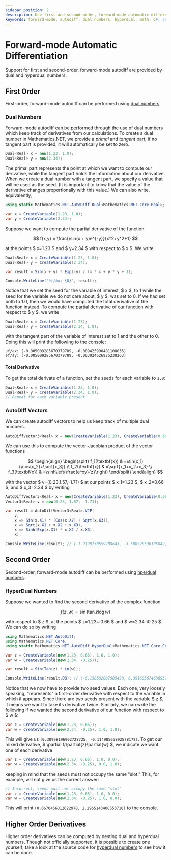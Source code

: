 ```yaml
---
sidebar_position: 2
description: Use first and second-order, forward-mode automatic differentiation (autodiff) using gradients and Hessian tapes.
keywords: forward-mode, autodiff, dual numbers, hyperdual, math, C#, csharp, .NET
---
```


# Forward-mode Automatic Differentiation

Support for first and second-order, forward-mode autodiff are provided by dual and hyperdual numbers.

## First Order

First-order, forward-mode autodiff can be performed using [dual numbers](https://github.com/HamletTanyavong/Mathematics.NET/blob/main/src/Mathematics.NET/AutoDiff/Dual.cs).

### Dual Numbers

Forward-mode autodiff can be performed through the use of dual numbers which keep track of derivatives from our calculations. To create a dual number in Mathematics.NET, we provide a *primal* and *tangent* part; if no tangent part is provided, it will automatically be set to zero.

```csharp
Dual<Real> x = new(1.23, 1.0);
Dual<Real> y = new(2.34);
```

The primal part represents the point at which we want to compute our derivative, while the tangent part holds the information about our derivative. When we create a dual number with a tangent part, we specify a value that will be used as the seed. (It is important to know that the value of the derivative changes proportionally with this value.) We can also write, equivalently,

```csharp
using static Mathematics.NET.AutoDiff.Dual<Mathematics.NET.Core.Real>;

var x = CreateVariable(1.23, 1.0);
var y = CreateVariable(2.34);
```

Suppose we want to compute the partial derivative of the function

$$
    f(x,y) = \frac{\sin(x + y)e^{-y}}{x^2+y^2+1}
$$

at the points $ x=1.23 $ and $ y=2.34 $ with respect to $ x $. We write

```csharp
Dual<Real> x = CreateVariable(1.23, 1.0);
Dual<Real> y = CreateVariable(2.34);

var result = Sin(x + y) * Exp(-y) / (x * x + y * y + 1);

Console.WriteLine("∂f/∂x: {0}", result);
```

Notice that we set the seed for the variable of interest, $ x $, to 1 while the seed for the variable we do not care about, $ y $, was set to 0. If we had set both to 1.0, then we would have computed the total derivative of the function instead. To compute the partial derivative of our function with respect to $ y $, we write

```csharp
Dual<Real> x = CreateVariable(1.23);
Dual<Real> y = CreateVariable(2.34, 1.0);
```

with the tangent part of the variable of interest set to 1 and the other to 0. Doing this will print the following to the console:

```
∂f/∂x: (-0.005009285670379789, -0.009425990481108835)
∂f/∂y: (-0.005009285670379789, -0.003024626925238263)
```

#### Total Derivative

To get the total derivate of a function, set the seeds for each variable to `1.0`:

```csharp
Dual<Real> x = CreateVariable(1.23, 1.0);
Dual<Real> y = CreateVariable(2.34, 1.0);
// Repeat for each variable present
```

### AutoDiff Vectors

We can create autodiff vectors to help us keep track of multiple dual numbers.

```csharp
AutoDiffVector3<Real> x = new(CreateVariable(1.23), CreateVariable(0.66), CreateVariable(2.34));
```

We can use this to compute the vector-Jacobian product of the vector functions

$$
\begin{align}
  \begin{split}
    f_1(\textbf{x}) & =\sin(x_1)(\cos(x_2)+\sqrt{x_3})    \\
    f_2(\textbf{x}) & =\sqrt{x_1+x_2+x_3} \\
    f_3(\textbf{x}) & =\sinh\left(\frac{e^xy}{z}\right)
  \end{split}
\end{align}
$$

with the vector $ v=(0.23,1.57,-1.71) $ at our points $ x_1=1.23 $, $ x_2=0.66 $, and $ x_3=2.34 $ by writing

```csharp
AutoDiffVector3<Real> x = new(CreateVariable(1.23), CreateVariable(0.66), CreateVariable(2.34));
Vector3<Real> v = new(0.23, 1.57, -1.71);

var result = AutoDiffVector3<Real>.VJP(
    v,
    x => Sin(x.X1) * (Cos(x.X2) + Sqrt(x.X3)),
    x => Sqrt(x.X1 + x.X2 + x.X3),
    x => Sinh(Exp(x.X1) * x.X2 / x.X3),
    x);

Console.WriteLine(result); // (-1.9198130659708643, -3.508528536106042, 1.5122861260495055)
```

## Second Order

Second-order, forward-mode autodiff can be performed using [hperdual numbers](https://github.com/HamletTanyavong/Mathematics.NET/blob/main/src/Mathematics.NET/AutoDiff/HyperDual.cs).

### HyperDual Numbers

Suppose we wanted to find the second derivative of the complex function

$$
    f(z,w) = \sin(\tan{z}\log{w})
$$

with respect to $ z $, at the points $ z=1.23+i0.66 $ and $ w=2.34-i0.25 $. We can do so by writing

```csharp
using Mathematics.NET.AutoDiff;
using Mathematics.NET.Core;
using static Mathematics.NET.AutoDiff.HyperDual<Mathematics.NET.Core.Complex>;

var z = CreateVariable(new(1.23, 0.66), 1.0, 1.0);
var w = CreateVariable(new(2.34, -0.25));

var result = Sin(Tan(z) * Ln(w));

Console.WriteLine(result.D3); // (-6.158582087985498, 6.391603674636932)
```

Notice that we now have to provide two seed values. Each one, very loosely speaking, "represents" a first-order derivative with respect to the variable in which it appears. Since there are two seeds present with the variable $ z $, it means we want to take its derivative twice. Similarly, we can write the following if we wanted the second derivative of our function with respect to $ w $:

```csharp
var z = CreateVariable(new(1.23, 0.66));
var w = CreateVariable(new(2.34, -0.25), 1.0, 1.0);
```

This will give us `(0.30998196902728725, -0.11498565892578178)`. To get our mixed derivative, $ \partial f/\partial{z}\partial{w} $, we indicate we want one of each derivative

```csharp
var z = CreateVariable(new(1.23, 0.66), 1.0, 0.0);
var w = CreateVariable(new(2.34, -0.25), 0.0, 1.0);
```

keeping in mind that the seeds must not occupy the same "slot." This, for example, will not give us the correct answer:

```csharp
// Incorrect, seeds must not occupy the same "slot"
var z = CreateVariable(new(1.23, 0.66), 1.0, 0.0);
var w = CreateVariable(new(2.34, -0.25), 1.0, 0.0);
```

This will print `(0.6670456012622978, 2.2955143408553718)` to the console.

## Higher Order Derivatives

Higher order derivatives can be computed by nesting dual and hyperdual numbers. Though not officially supported, it is possible to create one yourself; take a look at the source code for [hyperdual numbers](https://github.com/HamletTanyavong/Mathematics.NET/blob/main/src/Mathematics.NET/AutoDiff/HyperDual.cs) to see how it can be done.
